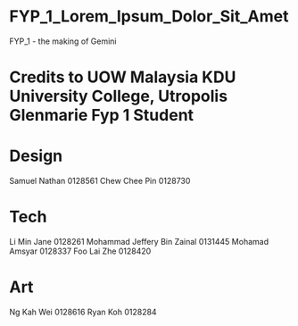 # FYP_1_Lorem_Ipsum_Dolor_Sit_Amet
FYP_1 - the making of Gemini
# Credits to UOW Malaysia KDU University College, Utropolis Glenmarie Fyp 1 Student

# Design
Samuel Nathan 0128561
Chew Chee Pin 0128730

# Tech
Li Min Jane 0128261
Mohammad Jeffery Bin Zainal 0131445
Mohamad Amsyar 0128337
Foo Lai Zhe 0128420

# Art
Ng Kah Wei 0128616 
Ryan Koh 0128284 

